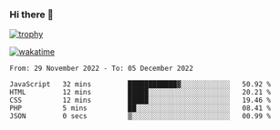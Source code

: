 ### Hi there 👋

[![trophy](https://github-profile-trophy.vercel.app/?username=cxnky&theme=dracula)](https://github.com/ryo-ma/github-profile-trophy)

[![wakatime](https://wakatime.com/badge/user/1c39c599-5497-41b9-a5be-2c4676e7fd23.svg)](https://wakatime.com/@1c39c599-5497-41b9-a5be-2c4676e7fd23)
<!--START_SECTION:waka-->

```text
From: 29 November 2022 - To: 05 December 2022

JavaScript   32 mins         ████████████▓░░░░░░░░░░░░   50.92 %
HTML         12 mins         █████░░░░░░░░░░░░░░░░░░░░   20.21 %
CSS          12 mins         █████░░░░░░░░░░░░░░░░░░░░   19.46 %
PHP          5 mins          ██░░░░░░░░░░░░░░░░░░░░░░░   08.41 %
JSON         0 secs          ▒░░░░░░░░░░░░░░░░░░░░░░░░   00.99 %
```

<!--END_SECTION:waka-->
